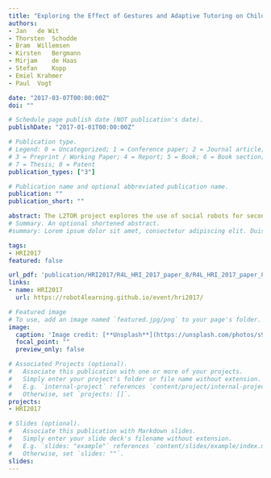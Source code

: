 ```yaml
---
title: "Exploring the Effect of Gestures and Adaptive Tutoring on Children’s Comprehension of L2 Vocabularies"
authors:
- Jan	de Wit	
- Thorsten	Schodde	
- Bram	Willemsen	
- Kirsten	Bergmann		
- Mirjam	de Haas	
- Stefan	Kopp		
- Emiel	Krahmer
- Paul	Vogt	

date: "2017-03-07T00:00:00Z"
doi: ""

# Schedule page publish date (NOT publication's date).
publishDate: "2017-01-01T00:00:00Z"

# Publication type.
# Legend: 0 = Uncategorized; 1 = Conference paper; 2 = Journal article;
# 3 = Preprint / Working Paper; 4 = Report; 5 = Book; 6 = Book section;
# 7 = Thesis; 8 = Patent
publication_types: ["3"]

# Publication name and optional abbreviated publication name.
publication: ""
publication_short: ""

abstract: The L2TOR project explores the use of social robots for second language tutoring. This paper presents an experiment in preparation to investigate the effects of two educational scaffolding features (adaptation/personalization and iconic gestures), when used by a robot tutor, on children’s comprehension of animal names in a foreign language. Participants will be children between the ages of four and five. The study is scheduled to take place in March 2017.
# Summary. An optional shortened abstract.
#summary: Lorem ipsum dolor sit amet, consectetur adipiscing elit. Duis posuere tellus ac convallis placerat. Proin tincidunt magna sed ex sollicitudin condimentum.

tags:
- HRI2017
featured: false

url_pdf: 'publication/HRI2017/R4L_HRI_2017_paper_8/R4L_HRI_2017_paper_8.pdf' 
links:
- name: HRI2017
  url: https://robot4learning.github.io/event/hri2017/

# Featured image
# To use, add an image named `featured.jpg/png` to your page's folder. 
image:
  caption: 'Image credit: [**Unsplash**](https://unsplash.com/photos/s9CC2SKySJM)'
  focal_point: ""
  preview_only: false

# Associated Projects (optional).
#   Associate this publication with one or more of your projects.
#   Simply enter your project's folder or file name without extension.
#   E.g. `internal-project` references `content/project/internal-project/index.md`.
#   Otherwise, set `projects: []`.
projects:
- HRI2017

# Slides (optional).
#   Associate this publication with Markdown slides.
#   Simply enter your slide deck's filename without extension.
#   E.g. `slides: "example"` references `content/slides/example/index.md`.
#   Otherwise, set `slides: ""`.
slides:
---
```



